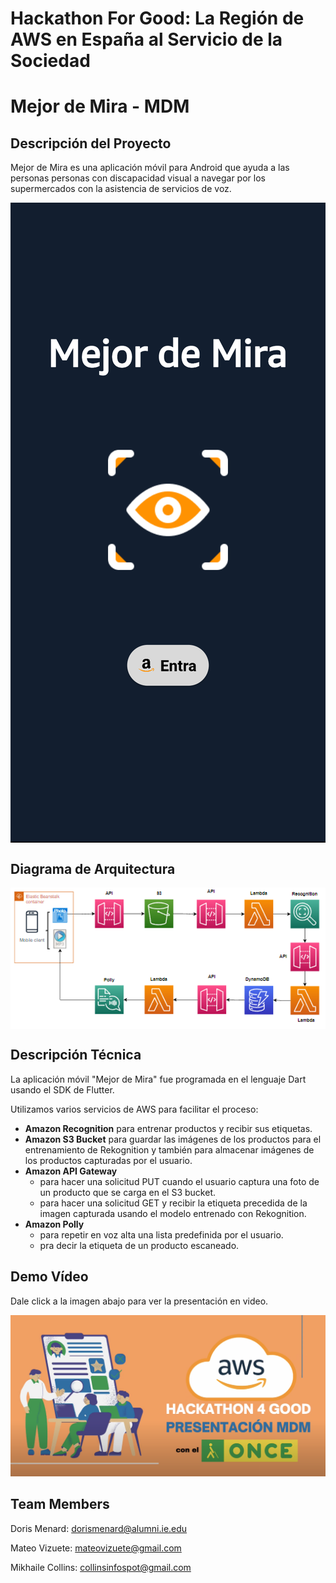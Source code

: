 # Hackathon For Good: La Región de AWS en España al Servicio de la Sociedad

# Mejor de Mira - MDM

## Descripción del Proyecto

Mejor de Mira es una aplicación móvil para Android que ayuda a las personas personas con discapacidad visual a navegar por los supermercados con la asistencia de servicios de voz.

<img src="https://github.com/thelearner411/MDM-Hack4Good/blob/dev/mas_de_mira/assets/mejor-de-mira-screen.png" alt="Mejor de Mira Screen" style="display: block; margin: auto;"/>

## Diagrama de Arquitectura

<img src="https://github.com/thelearner411/MDM-Hack4Good/blob/dev/assets/MDM-arquitectura.png" alt="Diagrama de Arquitectura" style="display: block; margin: auto;"/>

## Descripción Técnica

La aplicación móvil "Mejor de Mira" fue programada en el lenguaje Dart usando el SDK de Flutter.

Utilizamos varios servicios de AWS para facilitar el proceso:

- <b>Amazon Recognition</b> para entrenar productos y recibir sus etiquetas.
- <b>Amazon S3 Bucket</b> para guardar las imágenes de los productos para el entrenamiento de Rekognition y también para almacenar imágenes de los productos capturadas por el usuario.
- <b>Amazon API Gateway</b>
  - para hacer una solicitud PUT cuando el usuario captura una foto de un producto que se carga en el S3 bucket.
  - para hacer una solicitud GET y recibir la etiqueta precedida de la imagen capturada usando el modelo entrenado con Rekognition.
- <b>Amazon Polly</b>
  - para repetir en voz alta una lista predefinida por el usuario.
  - pra decir la etiqueta de un producto escaneado.

## Demo Vídeo

Dale click a la imagen abajo para ver la presentación en video.

[![Mira la presentación en video](https://github.com/thelearner411/MDM-Hack4Good/blob/dev/assets/MDM-video-screenshot.png)](https://www.youtube.com/watch?v=yB8JMReQRIU "MDM - Presentación en Video")


## Team Members

Doris Menard: dorismenard@alumni.ie.edu

Mateo Vizuete: mateovizuete@gmail.com

Mikhaile Collins: collinsinfospot@gmail.com
